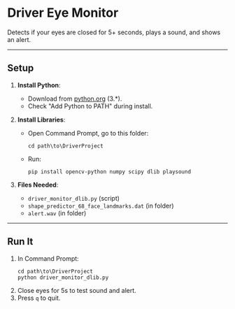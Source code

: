 # Driver Eye Monitor

Detects if your eyes are closed for 5+ seconds, plays a sound, and shows an alert.

---

## Setup
1. **Install Python**:
   - Download from [python.org](https://www.python.org/downloads/) (3.*).
   - Check "Add Python to PATH" during install.

2. **Install Libraries**:
   - Open Command Prompt, go to this folder:
     ```
     cd path\to\DriverProject
     ```
   - Run:
     ```
     pip install opencv-python numpy scipy dlib playsound
     ```

3. **Files Needed**:
   - `driver_monitor_dlib.py` (script)
   - `shape_predictor_68_face_landmarks.dat` (in folder)
   - `alert.wav` (in folder)

---

## Run It
1. In Command Prompt:
   ```
   cd path\to\DriverProject
   python driver_monitor_dlib.py
   ```
2. Close eyes for 5s to test sound and alert.
3. Press `q` to quit.


